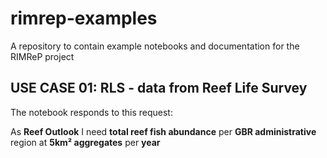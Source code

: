 # rimrep-examples

A repository to contain example notebooks and documentation for the RIMReP project

## USE CASE 01: RLS - data from Reef Life Survey

The notebook responds to this request:

As **Reef Outlook** I need **total reef fish abundance** per **GBR administrative** region at **5km² aggregates** per **year**
